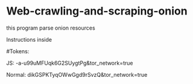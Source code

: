 # Web-crawling-and-scraping-onion
this program parse onion resources

Instructions inside

#Tokens:

 JS: -a-u99uMFUqk6G2SUygtPg&tor_network=true
 
 Normal: dikGSPKTyqOWwGgd9rSvzQ&tor_network=true
